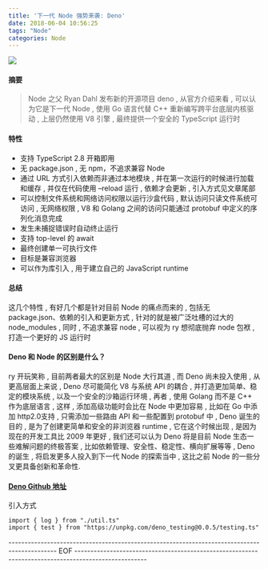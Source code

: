 ```yaml
---
title: '下一代 Node 强势来袭: Deno'
date: 2018-06-04 10:56:25
tags: "Node"
categories: Node
---
```


![](https://i.imgur.com/flh8eTD.png)

<!--more-->

#### 摘要

> Node 之父 Ryan Dahl 发布新的开源项目 deno , 从官方介绍来看 , 可以认为它是下一代 Node , 使用 Go 语言代替 C++ 重新编写跨平台底层内核驱动 , 上层仍然使用 V8 引擎 , 最终提供一个安全的 TypeScript 运行时

#### 特性

- 支持 TypeScript 2.8 开箱即用
- 无 package.json , 无 npm，不追求兼容 Node
- 通过 URL 方式引入依赖而非通过本地模块 , 并在第一次运行的时候进行加载和缓存 , 并仅在代码使用 –reload 运行 , 依赖才会更新 , 引入方式见文章尾部
- 可以控制文件系统和网络访问权限以运行沙盒代码 , 默认访问只读文件系统可访问 , 无网络权限 , V8 和 Golang 之间的访问只能通过 protobuf 中定义的序列化消息完成
- 发生未捕捉错误时自动终止运行
- 支持 top-level 的 await
- 最终创建单一可执行文件
- 目标是兼容浏览器
- 可以作为库引入 , 用于建立自己的 JavaScript runtime

#### 总结

这几个特性 , 有好几个都是针对目前 Node 的痛点而来的 , 包括无 package.json、依赖的引入和更新方式 , 针对的就是被广泛吐槽的过大的 node_modules , 同时 , 不追求兼容 node , 可以视为 ry 想彻底抛弃 node 包袱 , 打造一个更好的 JS 运行时

#### Deno 和 Node 的区别是什么？

ry 开玩笑称 , 目前两者最大的区别是 Node 大行其道 , 而 Deno 尚未投入使用 , 从更高层面上来说 , Deno 尽可能简化 V8 与系统 API 的耦合 , 并打造更加简单、稳定的模块系统 , 以及一个安全的沙箱运行环境 , 再者 , 使用 Golang 而不是 C++ 作为底层语言 , 这样 , 添加高级功能时会比在 Node 中更加容易 , 比如在 Go 中添加 http2.0支持 , 只需添加一些路由 API 和一些配置到 protobuf 中 , Deno 诞生的目的 , 是为了创建更简单和安全的非浏览器 runtime , 它在这个时候出现 , 是因为现在的开发工具比 2009 年更好 , 我们还可以认为 Deno 将是目前 Node 生态一些难解问题的终极答案 , 比如依赖管理、安全性、稳定性、横向扩展等等 , Deno 的诞生 , 将启发更多人投入到下一代 Node 的探索当中 , 这比之前 Node 的一些分叉更具备创新和革命性.

#### [Deno Github 地址](https://github.com/ry/deno)

引入方式

	import { log } from "./util.ts"
	import { test } from "https://unpkg.com/deno_testing@0.0.5/testing.ts"

--------------------------------------------------------------------------------------------- EOF ----------------------------------------------------------------------------------------------------